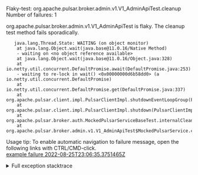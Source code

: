         
Flaky-test: org.apache.pulsar.broker.admin.v1.V1_AdminApiTest.cleanup
Number of failures: 1

org.apache.pulsar.broker.admin.v1.V1_AdminApiTest is flaky. The cleanup test method fails sporadically.

```
   java.lang.Thread.State: WAITING (on object monitor)
	at java.lang.Object.wait(java.base@11.0.16/Native Method)
	- waiting on <no object reference available>
	at java.lang.Object.wait(java.base@11.0.16/Object.java:328)
	at io.netty.util.concurrent.DefaultPromise.await(DefaultPromise.java:253)
	- waiting to re-lock in wait() <0x00000000d6b58dd0> (a io.netty.util.concurrent.DefaultPromise)
	at io.netty.util.concurrent.DefaultPromise.get(DefaultPromise.java:337)
	at org.apache.pulsar.client.impl.PulsarClientImpl.shutdownEventLoopGroup(PulsarClientImpl.java:782)
	at org.apache.pulsar.client.impl.PulsarClientImpl.shutdown(PulsarClientImpl.java:728)
	at org.apache.pulsar.broker.auth.MockedPulsarServiceBaseTest.internalCleanup(MockedPulsarServiceBaseTest.java:208)
	at org.apache.pulsar.broker.admin.v1.V1_AdminApiTest$MockedPulsarService.cleanup(V1_AdminApiTest.java:1973)
```

Usage tip: To enable automatic navigation to failure message, open the following links with CTRL/CMD-click.  
[example failure 2022-08-25T23:06:35.3751465Z](https://github.com/apache/pulsar/runs/8023652494?check_suite_focus=true#step:1:15517)  


<details>
<summary>Full exception stacktrace</summary>
<code><pre>
   java.lang.Thread.State: WAITING (on object monitor)
	at java.lang.Object.wait(java.base@11.0.16/Native Method)
	- waiting on <no object reference available>
	at java.lang.Object.wait(java.base@11.0.16/Object.java:328)
	at io.netty.util.concurrent.DefaultPromise.await(DefaultPromise.java:253)
	- waiting to re-lock in wait() <0x00000000d6b58dd0> (a io.netty.util.concurrent.DefaultPromise)
	at io.netty.util.concurrent.DefaultPromise.get(DefaultPromise.java:337)
	at org.apache.pulsar.client.impl.PulsarClientImpl.shutdownEventLoopGroup(PulsarClientImpl.java:782)
	at org.apache.pulsar.client.impl.PulsarClientImpl.shutdown(PulsarClientImpl.java:728)
	at org.apache.pulsar.broker.auth.MockedPulsarServiceBaseTest.internalCleanup(MockedPulsarServiceBaseTest.java:208)
	at org.apache.pulsar.broker.admin.v1.V1_AdminApiTest$MockedPulsarService.cleanup(V1_AdminApiTest.java:1973)
	at org.apache.pulsar.broker.admin.v1.V1_AdminApiTest.cleanup(V1_AdminApiTest.java:175)
	at jdk.internal.reflect.GeneratedMethodAccessor645.invoke(Unknown Source)
	at jdk.internal.reflect.DelegatingMethodAccessorImpl.invoke(java.base@11.0.16/DelegatingMethodAccessorImpl.java:43)
	at java.lang.reflect.Method.invoke(java.base@11.0.16/Method.java:566)
	at org.testng.internal.MethodInvocationHelper.invokeMethod(MethodInvocationHelper.java:132)
	at org.testng.internal.MethodInvocationHelper.invokeMethodConsideringTimeout(MethodInvocationHelper.java:61)
	at org.testng.internal.ConfigInvoker.invokeConfigurationMethod(ConfigInvoker.java:366)
	at org.testng.internal.ConfigInvoker.invokeConfigurations(ConfigInvoker.java:320)
	at org.testng.internal.TestInvoker.runConfigMethods(TestInvoker.java:701)
	at org.testng.internal.TestInvoker.runAfterGroupsConfigurations(TestInvoker.java:677)
	at org.testng.internal.TestInvoker.invokeMethod(TestInvoker.java:661)
	at org.testng.internal.TestInvoker.invokeTestMethod(TestInvoker.java:174)
	at org.testng.internal.MethodRunner.runInSequence(MethodRunner.java:46)
	at org.testng.internal.TestInvoker$MethodInvocationAgent.invoke(TestInvoker.java:822)
	at org.testng.internal.TestInvoker.invokeTestMethods(TestInvoker.java:147)
	at org.testng.internal.TestMethodWorker.invokeTestMethods(TestMethodWorker.java:146)
	at org.testng.internal.TestMethodWorker.run(TestMethodWorker.java:128)
	at org.testng.TestRunner$$Lambda$183/0x0000000100276c40.accept(Unknown Source)
	at java.util.ArrayList.forEach(java.base@11.0.16/ArrayList.java:1541)
	at org.testng.TestRunner.privateRun(TestRunner.java:764)
	at org.testng.TestRunner.run(TestRunner.java:585)
	at org.testng.SuiteRunner.runTest(SuiteRunner.java:384)
	at org.testng.SuiteRunner.runSequentially(SuiteRunner.java:378)
	at org.testng.SuiteRunner.privateRun(SuiteRunner.java:337)
	at org.testng.SuiteRunner.run(SuiteRunner.java:286)
	at org.testng.SuiteRunnerWorker.runSuite(SuiteRunnerWorker.java:53)
	at org.testng.SuiteRunnerWorker.run(SuiteRunnerWorker.java:96)
	at org.testng.TestNG.runSuitesSequentially(TestNG.java:1218)
	at org.testng.TestNG.runSuitesLocally(TestNG.java:1140)
	at org.testng.TestNG.runSuites(TestNG.java:1069)
	at org.testng.TestNG.run(TestNG.java:1037)
	at org.apache.maven.surefire.testng.TestNGExecutor.run(TestNGExecutor.java:135)
	at org.apache.maven.surefire.testng.TestNGDirectoryTestSuite.executeSingleClass(TestNGDirectoryTestSuite.java:112)
	at org.apache.maven.surefire.testng.TestNGDirectoryTestSuite.executeLazy(TestNGDirectoryTestSuite.java:123)
	at org.apache.maven.surefire.testng.TestNGDirectoryTestSuite.execute(TestNGDirectoryTestSuite.java:90)
	at org.apache.maven.surefire.testng.TestNGProvider.invoke(TestNGProvider.java:146)
	at org.apache.maven.surefire.booter.ForkedBooter.invokeProviderInSameClassLoader(ForkedBooter.java:384)
	at org.apache.maven.surefire.booter.ForkedBooter.runSuitesInProcess(ForkedBooter.java:345)
	at org.apache.maven.surefire.booter.ForkedBooter.execute(ForkedBooter.java:126)
	at org.apache.maven.surefire.booter.ForkedBooter.main(ForkedBooter.java:418)
</pre></code>
</details>

